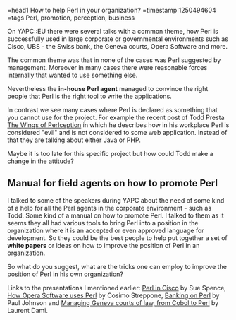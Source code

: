 =head1 How to help Perl in your organization?
=timestamp 1250494604
=tags Perl, promotion, perception, business

On YAPC::EU there were several talks with a common theme, how Perl is successfully used
in large corporate or governmental environments such as Cisco, UBS - the Swiss bank, 
the Geneva courts, Opera Software and more.

The common theme was that in none of the cases was Perl suggested by management.
Moreover in many cases there were reasonable forces internally that wanted to use something else.

Nevertheless the <b>in-house Perl agent</b> managed to convince the right people that Perl is
the right tool to write the applications.

In contrast we see many cases where Perl is declared as something that you cannot use
for the project. For example the recent post of Todd Presta 
<a href="http://www.asciiville.com/2009/08/the-wings-of-perlception.html">The Wings of Perlception</a>
in which he describes how in his workplace Perl is considered "evil" and is not considered
to some web application. Instead of that they are talking about either Java or PHP.

Maybe it is too late for this specific project but how could Todd make a change in the
attitude?

<h2>Manual for field agents on how to promote Perl</h2>

I talked to some of the speakers during YAPC about the need of some kind of a help for
all the Perl agents in the corporate environment - such as Todd. Some kind of a manual
on how to promote Perl. I talked to them as it seems they all had various tools to
bring Perl into a position in the organization where it is an accepted or even approved
language for development. So they could be the best people to help put together a set of
<b>white papers</b> or ideas on how to improve the position of Perl in an organization.

So what do you suggest, what are the tricks one can employ to improve the position of
Perl in his own organization?

Links to the presentations I mentioned earlier:
<a href="http://yapceurope2009.org/ye2009/talk/1904">Perl in Cisco</a> by Sue Spence,
<a href="http://yapceurope2009.org/ye2009/talk/1820">How Opera Software uses Perl</a> by Cosimo Streppone,
<a href="http://yapceurope2009.org/ye2009/talk/2078">Banking on Perl</a> by Paul Johnson and
<a href="http://yapceurope2009.org/ye2009/talk/1897">Managing Geneva courts of law, from Cobol to Perl</a>
by Laurent Dami.

